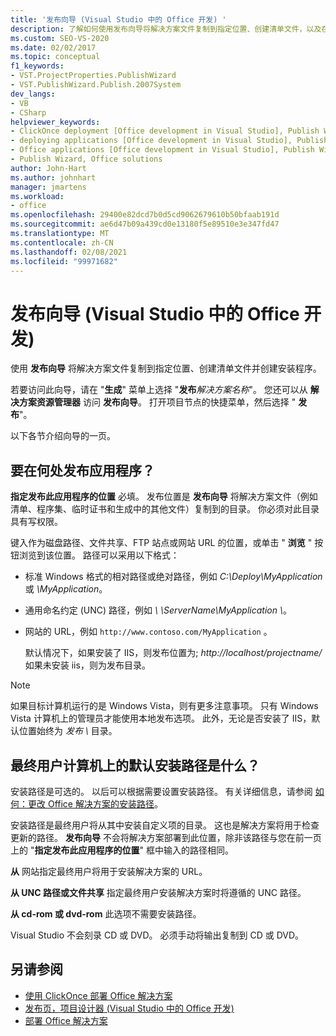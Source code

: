 ```yaml
---
title: '发布向导 (Visual Studio 中的 Office 开发) '
description: 了解如何使用发布向导将解决方案文件复制到指定位置、创建清单文件，以及在 Visual Studio 中创建安装程序。
ms.custom: SEO-VS-2020
ms.date: 02/02/2017
ms.topic: conceptual
f1_keywords:
- VST.ProjectProperties.PublishWizard
- VST.PublishWizard.Publish.2007System
dev_langs:
- VB
- CSharp
helpviewer_keywords:
- ClickOnce deployment [Office development in Visual Studio], Publish Wizard
- deploying applications [Office development in Visual Studio], Publish Wizard
- Office applications [Office development in Visual Studio], Publish Wizard
- Publish Wizard, Office solutions
author: John-Hart
ms.author: johnhart
manager: jmartens
ms.workload:
- office
ms.openlocfilehash: 29400e82dcd7b0d5cd9062679610b50bfaab191d
ms.sourcegitcommit: ae6d47b09a439cd0e13180f5e89510e3e347fd47
ms.translationtype: MT
ms.contentlocale: zh-CN
ms.lasthandoff: 02/08/2021
ms.locfileid: "99971682"
---
```

# <a name="publish-wizard-office-development-in-visual-studio"></a>发布向导 (Visual Studio 中的 Office 开发) 
  使用 **发布向导** 将解决方案文件复制到指定位置、创建清单文件并创建安装程序。

 若要访问此向导，请在 "**生成**" 菜单上选择 "**发布***解决方案名称*"。 您还可以从 **解决方案资源管理器** 访问 **发布向导**。 打开项目节点的快捷菜单，然后选择 " **发布**"。

 以下各节介绍向导的一页。

## <a name="where-do-you-want-to-publish-the-application"></a>要在何处发布应用程序？
 **指定发布此应用程序的位置** 必填。 发布位置是 **发布向导** 将解决方案文件（例如清单、程序集、临时证书和生成中的其他文件）复制到的目录。 你必须对此目录具有写权限。

 键入作为磁盘路径、文件共享、FTP 站点或网站 URL 的位置，或单击 " **浏览** " 按钮浏览到该位置。 路径可以采用以下格式：

- 标准 Windows 格式的相对路径或绝对路径，例如 *C:\Deploy\MyApplication* 或 *\MyApplication*。

- 通用命名约定 (UNC) 路径，例如 *\\ \ServerName\MyApplication \\*。

- 网站的 URL，例如 `http://www.contoso.com/MyApplication` 。

  默认情况下，如果安装了 IIS，则发布位置为; *http://localhost/projectname/* 如果未安装 iis，则为发布目录。

> [!NOTE]
> 如果目标计算机运行的是 Windows Vista，则有更多注意事项。 只有 Windows Vista 计算机上的管理员才能使用本地发布选项。 此外，无论是否安装了 IIS，默认位置始终为 *发布 \\* 目录。

## <a name="what-is-the-default-installation-path-on-end-user-computers"></a>最终用户计算机上的默认安装路径是什么？
 安装路径是可选的。 以后可以根据需要设置安装路径。 有关详细信息，请参阅 [如何：更改 Office 解决方案的安装路径](/previous-versions/bb608626(v=vs.110))。

 安装路径是最终用户将从其中安装自定义项的目录。 这也是解决方案将用于检查更新的路径。 **发布向导** 不会将解决方案部署到此位置，除非该路径与您在前一页上的 "**指定发布此应用程序的位置**" 框中输入的路径相同。

 **从** 网站指定最终用户将用于安装解决方案的 URL。

 **从 UNC 路径或文件共享** 指定最终用户安装解决方案时将遵循的 UNC 路径。

 **从 cd-rom 或 dvd-rom** 此选项不需要安装路径。

 Visual Studio 不会刻录 CD 或 DVD。 必须手动将输出复制到 CD 或 DVD。

## <a name="see-also"></a>另请参阅
- [使用 ClickOnce 部署 Office 解决方案](../vsto/deploying-an-office-solution-by-using-clickonce.md)
- [发布页，项目设计器 &#40;Visual Studio 中的 Office 开发&#41;](../vsto/publish-page-project-designer-office-development-in-visual-studio.md)
- [部署 Office 解决方案](../vsto/deploying-an-office-solution.md)